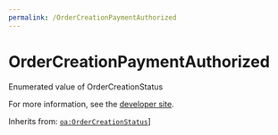 ```yaml
---
permalink: /OrderCreationPaymentAuthorized
---
```


# OrderCreationPaymentAuthorized
Enumerated value of OrderCreationStatus

For more information, see the [developer site](https://developer.openactive.io/data-model/types/ordercreationpaymentauthorized).

Inherits from: [`oa:OrderCreationStatus`](https://openactive.io/OrderCreationStatus)]
